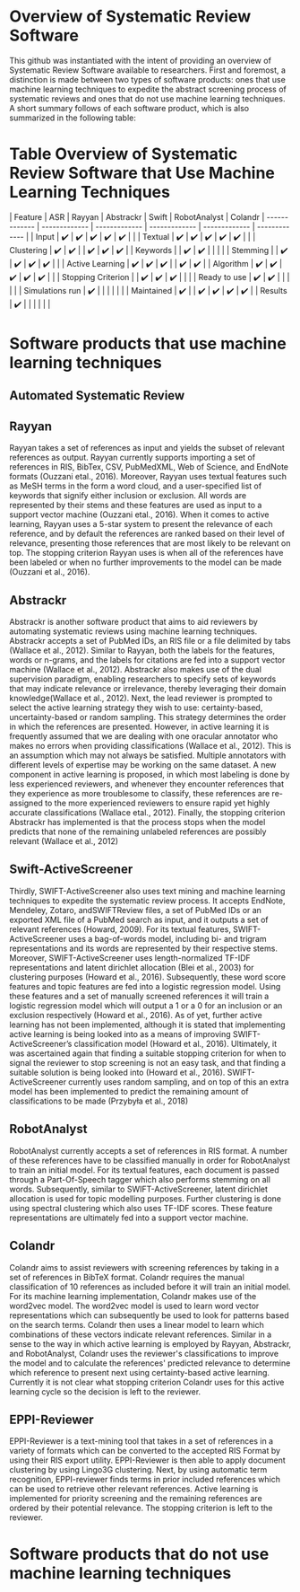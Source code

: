 # Overview of Systematic Review Software
This github was instantiated with the intent of providing an overview of Systematic Review Software available to researchers. First and foremost, a distinction is made between two types of software products: ones that use machine learning techniques to expedite the abstract screening process of systematic reviews and ones that do not use machine learning techniques. A short summary follows of each software product, which is also summarized in the following table:

# Table Overview of Systematic Review Software that Use Machine Learning Techniques
| Feature  | ASR | Rayyan | Abstrackr | Swift | RobotAnalyst | Colandr
| ------------- | ------------- | ------------- | ------------- | ------------- | ------------- |
| Input | :heavy_check_mark:  | :heavy_check_mark:  | :heavy_check_mark:  | :heavy_check_mark:  | :heavy_check_mark: |  | 
| Textual  | :heavy_check_mark:  | :heavy_check_mark:  | :heavy_check_mark:  | :heavy_check_mark:  | :heavy_check_mark: |  |
| Clustering  | :heavy_check_mark:  | :heavy_check_mark:  |   | :heavy_check_mark:  | :heavy_check_mark: | :heavy_check_mark: |
| Keywords  |   | :heavy_check_mark:  | :heavy_check_mark:  |   |  |  | 
| Stemming  |   | :heavy_check_mark:  | :heavy_check_mark:  |  :heavy_check_mark: | :heavy_check_mark: | | 
| Active Learning  | :heavy_check_mark:  | :heavy_check_mark:  | :heavy_check_mark:  |   | :heavy_check_mark: | :heavy_check_mark: |
| Algorithm  | :heavy_check_mark:  | :heavy_check_mark:  | :heavy_check_mark:  | :heavy_check_mark:  | :heavy_check_mark: | | 
| Stopping Criterion  |  | :heavy_check_mark:  | :heavy_check_mark:  | :heavy_check_mark:  |  |  |
| Ready to use | :heavy_check_mark:  | :heavy_check_mark:  |   |   |  |  |
| Simulations run | :heavy_check_mark: |   |   |   |  |  |
| Maintained  | :heavy_check_mark: | | :heavy_check_mark:  | :heavy_check_mark:  | :heavy_check_mark: | :heavy_check_mark: |
| Results | :heavy_check_mark:  |   |   |   |  |  | 


# Software products that use machine learning techniques

## Automated Systematic Review

## Rayyan
Rayyan takes a set of references as input and yields the subset of relevant references as output.  Rayyan currently supports importing a set of references in RIS, BibTex, CSV, PubMedXML,  Web  of  Science,  and  EndNote  formats  (Ouzzani  etal., 2016).  Moreover, Rayyan uses textual features such as MeSH terms in the form a word cloud, and a user-specified list  of  keywords  that  signify  either  inclusion  or  exclusion. All words are represented by their stems and these features are  used  as  input  to  a  support  vector  machine  (Ouzzani  etal., 2016).  When it comes to active learning, Rayyan uses a  5-star system  to  present  the relevance  of  each reference, and by default the references are ranked based on their level of relevance, presenting those references that are most likely to be relevant on top. The stopping criterion Rayyan uses is when all of the references have been labeled or when no further improvements to the model can be made (Ouzzani et al., 2016).

## Abstrackr
Abstrackr is  another  software  product  that  aims  to  aid reviewers by automating systematic reviews using machine learning techniques. Abstrackr accepts a set of PubMed IDs, an RIS file or a file delimited by tabs (Wallace et al., 2012). Similar to Rayyan, both the labels for the features, words or n-grams,  and the labels for citations are fed into a support vector machine (Wallace et al., 2012). Abstrackr also makes use of the dual supervision paradigm,  enabling researchers to  specify  sets  of  keywords  that  may  indicate  relevance or  irrelevance,  thereby  leveraging  their  domain  knowledge(Wallace et al., 2012). Next, the  lead  reviewer  is  prompted  to  select  the  active  learning  strategy  they  wish  to  use: certainty-based, uncertainty-based or random sampling.  This strategy determines the order in which the references are presented. However, in active learning it is frequently assumed that we are dealing  with  one  oracular  annotator  who  makes  no  errors when providing classifications (Wallace et al., 2012). This is an assumption which may not always be satisfied.  Multiple annotators with different levels of expertise may be working on the same dataset. A new component in active learning is  proposed,  in  which  most  labeling  is  done  by  less  experienced reviewers, and whenever they encounter references that they experience as more troublesome to classify, these references are re-assigned to the more experienced reviewers to ensure rapid yet highly accurate classifications (Wallace etal., 2012).  Finally, the stopping criterion Abstrackr has implemented is that the process stops when the model predicts that none of the remaining unlabeled references are possibly relevant (Wallace et al., 2012)

## Swift-ActiveScreener
Thirdly,  SWIFT-ActiveScreener also  uses  text  mining and machine learning techniques to expedite the systematic review process. It accepts EndNote, Mendeley, Zotaro, andSWIFTReview  files,  a  set  of  PubMed  IDs  or  an  exported XML  file  of  a  PubMed  search  as  input, and it outputs a set of relevant references (Howard,  2009). For its textual features, SWIFT-ActiveScreener uses a bag-of-words model, including bi- and trigram  representations and its words are represented by their respective stems.  Moreover, SWIFT-ActiveScreener    uses    length-normalized    TF-IDF representations  and  latent  dirichlet  allocation  (Blei  et  al., 2003) for clustering purposes (Howard et al., 2016). Subsequently,  these  word  score  features  and  topic features are fed into a logistic regression model. Using these features and a set of manually screened  references  it  will train a logistic regression model which will output a 1 or a 0 for an inclusion or an exclusion respectively (Howard et al., 2016). As of yet, further active learning has not been implemented, although it is stated that implementing active learning is being looked into as a means of improving SWIFT-ActiveScreener’s classification model (Howard et al., 2016). Ultimately,  it  was  ascertained  again  that  finding  a  suitable stopping  criterion  for  when  to  signal  the  reviewer  to  stop screening is not an easy task, and that finding a suitable solution is being looked into (Howard et al., 2016). SWIFT-ActiveScreener currently uses random sampling, and on top of this an extra model has been implemented to predict the remaining amount of classifications to be made (Przybyła et al., 2018)

## RobotAnalyst
RobotAnalyst currently accepts a set of references in RIS format. A number of these references have to be classified manually in order for RobotAnalyst to train an initial model. For its textual features, each document is passed through a Part-Of-Speech tagger which also performs stemming on all words. Subsequently, similar to SWIFT-ActiveScreener, latent dirichlet allocation is used for topic modelling purposes. Further clustering is done using spectral clustering which also uses TF-IDF scores. These feature representations are ultimately fed into a support vector machine.

## Colandr
Colandr aims to assist reviewers with screening references by taking in a set of references in BibTeX format. Colandr requires the manual classification of 10 references as included before it will train an initial model. For its machine learning implementation, Colandr makes use of the word2vec model. The word2vec model is used to learn word vector representations which can subsequently be used to look for patterns based on the search terms. Colandr then uses a linear model to learn which combinations of these vectors indicate relevant references. Similar in a sense to the way in which active learning is employed by Rayyan, Abstrackr, and RobotAnalyst, Colandr uses the reviewer's classifications to improve the model and to calculate the references' predicted relevance to determine which reference to present next using certainty-based active learning. Currently it is not clear what stopping criterion Colandr uses for this active learning cycle so the decision is left to the reviewer.

## EPPI-Reviewer
EPPI-Reviewer is a text-mining tool that takes in a set of references in a variety of formats which can be converted to the accepted RIS Format by using their RIS export utility. EPPI-Reviewer is then able to apply document clustering by using Lingo3G clustering. Next, by using automatic term recognition, EPPI-reviewer finds terms in prior included references which can be used to retrieve other relevant references. Active learning is implemented for priority screening and the remaining references are ordered by their potential relevance. The stopping criterion is left to the reviewer.

# Software products that do not use machine learning techniques
